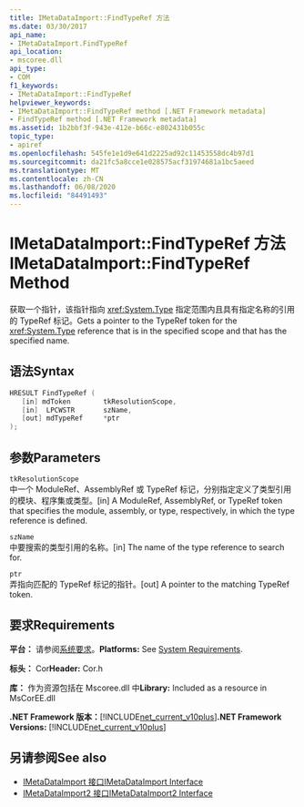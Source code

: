 ```yaml
---
title: IMetaDataImport::FindTypeRef 方法
ms.date: 03/30/2017
api_name:
- IMetaDataImport.FindTypeRef
api_location:
- mscoree.dll
api_type:
- COM
f1_keywords:
- IMetaDataImport::FindTypeRef
helpviewer_keywords:
- IMetaDataImport::FindTypeRef method [.NET Framework metadata]
- FindTypeRef method [.NET Framework metadata]
ms.assetid: 1b2bbf3f-943e-412e-b66c-e802431b055c
topic_type:
- apiref
ms.openlocfilehash: 545fe1e1d9e641d2225ad92c11453558dc4b97d1
ms.sourcegitcommit: da21fc5a8cce1e028575acf31974681a1bc5aeed
ms.translationtype: MT
ms.contentlocale: zh-CN
ms.lasthandoff: 06/08/2020
ms.locfileid: "84491493"
---
```

# <a name="imetadataimportfindtyperef-method"></a><span data-ttu-id="69720-102">IMetaDataImport::FindTypeRef 方法</span><span class="sxs-lookup"><span data-stu-id="69720-102">IMetaDataImport::FindTypeRef Method</span></span>
<span data-ttu-id="69720-103">获取一个指针，该指针指向 <xref:System.Type> 指定范围内且具有指定名称的引用的 TypeRef 标记。</span><span class="sxs-lookup"><span data-stu-id="69720-103">Gets a pointer to the TypeRef token for the <xref:System.Type> reference that is in the specified scope and that has the specified name.</span></span>  
  
## <a name="syntax"></a><span data-ttu-id="69720-104">语法</span><span class="sxs-lookup"><span data-stu-id="69720-104">Syntax</span></span>  
  
```cpp  
HRESULT FindTypeRef (  
   [in] mdToken        tkResolutionScope,  
   [in]  LPCWSTR       szName,  
   [out] mdTypeRef     *ptr  
);  
```  
  
## <a name="parameters"></a><span data-ttu-id="69720-105">参数</span><span class="sxs-lookup"><span data-stu-id="69720-105">Parameters</span></span>  
 `tkResolutionScope`  
 <span data-ttu-id="69720-106">中一个 ModuleRef、AssemblyRef 或 TypeRef 标记，分别指定定义了类型引用的模块、程序集或类型。</span><span class="sxs-lookup"><span data-stu-id="69720-106">[in] A ModuleRef, AssemblyRef, or TypeRef token that specifies the module, assembly, or type, respectively, in which the type reference is defined.</span></span>  
  
 `szName`  
 <span data-ttu-id="69720-107">中要搜索的类型引用的名称。</span><span class="sxs-lookup"><span data-stu-id="69720-107">[in] The name of the type reference to search for.</span></span>  
  
 `ptr`  
 <span data-ttu-id="69720-108">弄指向匹配的 TypeRef 标记的指针。</span><span class="sxs-lookup"><span data-stu-id="69720-108">[out] A pointer to the matching TypeRef token.</span></span>  
  
## <a name="requirements"></a><span data-ttu-id="69720-109">要求</span><span class="sxs-lookup"><span data-stu-id="69720-109">Requirements</span></span>  
 <span data-ttu-id="69720-110">**平台：** 请参阅[系统要求](../../get-started/system-requirements.md)。</span><span class="sxs-lookup"><span data-stu-id="69720-110">**Platforms:** See [System Requirements](../../get-started/system-requirements.md).</span></span>  
  
 <span data-ttu-id="69720-111">**标头：** Cor</span><span class="sxs-lookup"><span data-stu-id="69720-111">**Header:** Cor.h</span></span>  
  
 <span data-ttu-id="69720-112">**库：** 作为资源包括在 Mscoree.dll 中</span><span class="sxs-lookup"><span data-stu-id="69720-112">**Library:** Included as a resource in MsCorEE.dll</span></span>  
  
 <span data-ttu-id="69720-113">**.NET Framework 版本：**[!INCLUDE[net_current_v10plus](../../../../includes/net-current-v10plus-md.md)]</span><span class="sxs-lookup"><span data-stu-id="69720-113">**.NET Framework Versions:** [!INCLUDE[net_current_v10plus](../../../../includes/net-current-v10plus-md.md)]</span></span>  
  
## <a name="see-also"></a><span data-ttu-id="69720-114">另请参阅</span><span class="sxs-lookup"><span data-stu-id="69720-114">See also</span></span>

- [<span data-ttu-id="69720-115">IMetaDataImport 接口</span><span class="sxs-lookup"><span data-stu-id="69720-115">IMetaDataImport Interface</span></span>](imetadataimport-interface.md)
- [<span data-ttu-id="69720-116">IMetaDataImport2 接口</span><span class="sxs-lookup"><span data-stu-id="69720-116">IMetaDataImport2 Interface</span></span>](imetadataimport2-interface.md)
